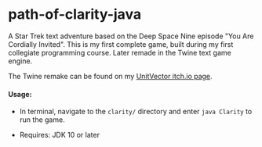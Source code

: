 # path-of-clarity-java

A Star Trek text adventure based on the Deep Space Nine episode "You Are Cordially Invited". This is my first complete game, built during my first collegiate programming course. Later remade in the Twine text game engine.

The Twine remake can be found on my [UnitVector itch.io page](https://unitvector.itch.io).


#### Usage:

- In terminal, navigate to the `clarity/` directory and enter `java Clarity` to run the game.

- Requires: JDK 10 or later
